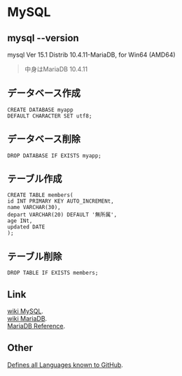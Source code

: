 # MySQL
## mysql --version
mysql  Ver 15.1 Distrib 10.4.11-MariaDB, for Win64 (AMD64)
> 中身はMariaDB 10.4.11
## データベース作成
~~~mysql
CREATE DATABASE myapp
DEFAULT CHARACTER SET utf8;
~~~
## データベース削除
~~~mysql
DROP DATABASE IF EXISTS myapp;
~~~
## テーブル作成
~~~mysql
CREATE TABLE members(
id INT PRIMARY KEY AUTO_INCREMENt,
name VARCHAR(30),
depart VARCHAR(20) DEFAULT '無所属',
age INt,
updated DATE
);
~~~
## テーブル削除
~~~mysql
DROP TABLE IF EXISTS members;
~~~
## Link
[wiki MySQL](https://ja.wikipedia.org/wiki/MySQL).  
[wiki MariaDB](https://ja.wikipedia.org/wiki/MariaDB).  
[MariaDB Reference](https://mariadb.com/docs/reference/).
## Other
[Defines all Languages known to GitHub](https://github.com/github/linguist/blob/master/lib/linguist/languages.yml).

